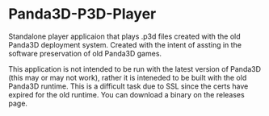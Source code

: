 # Panda3D-P3D-Player
Standalone player applicaion that plays .p3d files created with the old Panda3D deployment system. Created with the intent of assting in the software preservation of old Panda3D games. 

This application is not intended to be run with the latest version of Panda3D (this may or may not work), rather it is inteneded to be built with the old Panda3D runtime. This is a difficult task due to SSL since the certs have expired for the old runtime. You can download a binary on the releases page.
